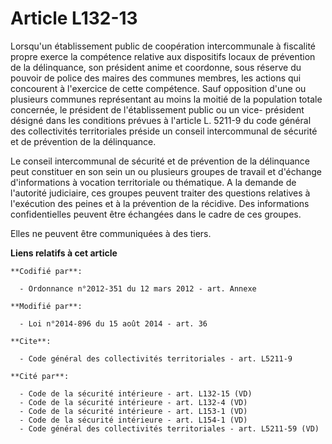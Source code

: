 # Article L132-13

Lorsqu'un établissement public de coopération intercommunale à fiscalité propre exerce la compétence relative aux dispositifs
locaux de prévention de la délinquance, son président anime et coordonne, sous réserve du pouvoir de police des maires des
communes membres, les actions qui concourent à l'exercice de cette compétence. Sauf opposition d'une ou plusieurs communes
représentant au moins la moitié de la population totale concernée, le président de l'établissement public ou un vice-
président désigné dans les conditions prévues à l'article L. 5211-9 du code général des collectivités territoriales préside
un conseil intercommunal de sécurité et de prévention de la délinquance.

Le conseil intercommunal de sécurité et de prévention de la délinquance peut constituer en son sein un ou plusieurs groupes
de travail et d'échange d'informations à vocation territoriale ou thématique. A la demande de l'autorité judiciaire, ces
groupes peuvent traiter des questions relatives à l'exécution des peines et à la prévention de la récidive. Des informations
confidentielles peuvent être échangées dans le cadre de ces groupes. 

Elles ne peuvent être communiquées à des tiers.

**Liens relatifs à cet article**

	**Codifié par**:

	  - Ordonnance n°2012-351 du 12 mars 2012 - art. Annexe

	**Modifié par**:

	  - Loi n°2014-896 du 15 août 2014 - art. 36

	**Cite**:

	  - Code général des collectivités territoriales - art. L5211-9

	**Cité par**:

	  - Code de la sécurité intérieure - art. L132-15 (VD)
	  - Code de la sécurité intérieure - art. L132-4 (VD)
	  - Code de la sécurité intérieure - art. L153-1 (VD)
	  - Code de la sécurité intérieure - art. L154-1 (VD)
	  - Code général des collectivités territoriales - art. L5211-59 (VD)
